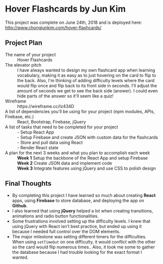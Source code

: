 # Hover Flashcards by Jun Kim

This project was complete on June 24th, 2018 and is deployed here: http://www.chongjunkim.com/hover-flashcards/

## Project Plan
<dl>
  <dt>The name of your project</dt>
  <dd>Hover Flashcards</dd>

  <dt>The elevator pitch</dt>
  <dd>I have always wanted to design my own flashcard app when learning vocabulary, making it as easy as to just hovering on the card to flip to the back. Also, I'm thinking of adding difficulty levels where the card would flip once and flip back to its front side in seconds. I'll adjust the amount of seconds we get to see the back side (answer). I could even hide parts of the answer so it'll seem like a quiz!</dd>
  
  <dt>Wireframe</dt>
  <dd>https://wireframe.cc/Iz434D</dd>
  
  <dt>A list of dependencies you'll be using for your project (npm modules, APIs, Firebase, etc.)</dt>
  <dd>React, Bootstrap, Firebase, jQuery</dd>
  
  <dt>A list of tasks that need to be completed for your project</dt>
  <dd>
    - Setup React App<br>
    - Setup Firebase and create JSON with custom data for the flashcards<br>
    - Store and pull data using React<br>
    - Render React state
  </dd>
  
  <dt>A plan for the next 3 weeks and what you plan to accomplish each week</dt>
  <dd>
    <b>Week 1</b> Setup the backbone of the React App and setup Firebase<br>
    <b>Week 2</b> Create JSON data and implement code<br>
    <b>Week 3</b> Integrate features using jQuery and use CSS to polish design
  </dd>
</dl>

## Final Thoughts
  - By completing this project I have learned so much about creating **React** apps, using **Firebase** to store database, and deploying the app on **Github**.
  - I also learned that using **jQuery** helped a lot when creating transitions, animations and radio button functionalities.
  - Some frustrations involved setting up the difficulty levels. I knew that using jQuery with React isn't best practice, but ended up using it because I needed full control over the DOM elements.
  - The major milestone was setting different timers for the difficulties. When using ```setTimeOut``` on one difficulty, it would conflict with the other so the card would flip numerous times.. Also, it took me some to gather the database because I had trouble looking for the exact format I wanted.